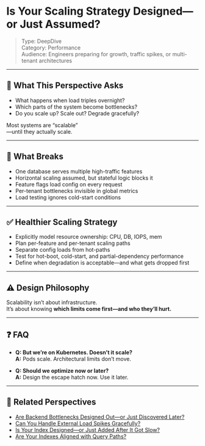 # Is Your Scaling Strategy Designed—or Just Assumed?

> Type: DeepDive  
> Category: Performance  
> Audience: Engineers preparing for growth, traffic spikes, or multi-tenant architectures

---

## 🧠 What This Perspective Asks

- What happens when load triples overnight?  
- Which parts of the system become bottlenecks?  
- Do you scale up? Scale out? Degrade gracefully?

Most systems are “scalable”  
—until they actually scale.

---

## 🚨 What Breaks

- One database serves multiple high-traffic features  
- Horizontal scaling assumed, but stateful logic blocks it  
- Feature flags load config on every request  
- Per-tenant bottlenecks invisible in global metrics  
- Load testing ignores cold-start conditions

---

## ✅ Healthier Scaling Strategy

- Explicitly model resource ownership: CPU, DB, IOPS, mem  
- Plan per-feature and per-tenant scaling paths  
- Separate config loads from hot-paths  
- Test for hot-boot, cold-start, and partial-dependency performance  
- Define when degradation is acceptable—and what gets dropped first

---

## ⚠️ Design Philosophy

Scalability isn’t about infrastructure.  
It’s about knowing **which limits come first—and who they’ll hurt.**

---

## ❓ FAQ

- **Q: But we’re on Kubernetes. Doesn’t it scale?**  
  **A:** Pods scale. Architectural limits don’t move.

- **Q: Should we optimize now or later?**  
  **A:** Design the escape hatch now. Use it later.

---

## 🔗 Related Perspectives

- [Are Backend Bottlenecks Designed Out—or Just Discovered Later?](backend-bottlenecks.md)
- [Can You Handle External Load Spikes Gracefully?](external-pressure-resilience.md)
- [Is Your Index Designed—or Just Added After It Got Slow?](../data/index-design.md)
- [Are Your Indexes Aligned with Query Paths?](indexing-paths.md)

